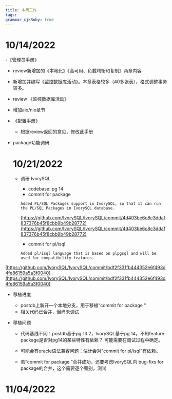 ```yaml
---
title: 本周工作
tags: 
grammar_cjkRuby: true
---
```

# 10/14/2022
-《管理员手册》

   - review新增加的《本地化》《高可用、负载均衡和复制》两章内容

   - 新增加并编写《监控数据库活动》。本章表格较多（40多张表），格式调整事务较多。
   
   - review 《监控数据库活动》

   - 增加aio/nio章节
   
 - 《配置手册》
	- 根据review返回的意见，修改此手册
	
	
- package功能调研
  
  # 10/21/2022
  - 调研 IvorySQL
	- codebase: pg 14
	- commit for package 
	```
	Added PL/SQL Packages support in IvorySQL, so that it can run the PL/SQL Packages in IvorySQL database.
	```
	[https://github.com/IvorySQL/IvorySQL/commit/4d403be6c8c3ddaf837376b45f8cbb9b49b28772](https://github.com/IvorySQL/IvorySQL/commit/4d403be6c8c3ddaf837376b45f8cbb9b49b28772)

	- commit for pl/isql
	
	```
	Added pl/isql language that is based on plpgsql and will be used for compatibility features.
	```

[https://github.com/IvorySQL/IvorySQL/commit/bdf2f331fb444352e6f493d4fe86159a5a3f0040](https://github.com/IvorySQL/IvorySQL/commit/bdf2f331fb444352e6f493d4fe86159a5a3f0040)
	
- 移植进度
  - postdb上新开一个本地分支，用于移植“commit for package ”
  - 相关代码已合并，但尚未调试

- 移植问题
  - 代码基线不同：postdb基于pg 13.2，IvorySQL基于pg 14，不知feature package是否对pg14的某些特性有依赖？ 可能需要在调试过程中确定。
  
  - 可能会有oracle语法兼容问题：估计会对"commit for pl/isql"有依赖。
  
  - 若“commit for package ”合并成功，还要考虑IvorySQL内 bug-fixs for package的合并，这个需要逐个甄别，测试
  
# 11/04/2022


